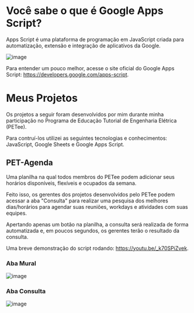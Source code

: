 # Você sabe o que é Google Apps Script?

Apps Script é uma plataforma de programação em JavaScript criada para automatização, extensão e integração  de aplicativos da Google.

![image](https://user-images.githubusercontent.com/77694067/184679987-64548c10-69ed-40ac-b47e-fd0909b7d813.png)

Para entender um pouco melhor, acesse o site oficial do Google Apps Script: https://developers.google.com/apps-script.

# Meus Projetos

Os projetos a seguir foram desenvolvidos por mim durante minha participação no Programa de Educação Tutorial de Engenharia Elétrica (PETee).

Para contruí-los utilizei as seguintes tecnologias e conhecimentos: JavaScript, Google Sheets e Google Apps Script.

## PET-Agenda

Uma planilha na qual todos membros do PETee podem adicionar seus horários disponíveis, flexíveis e ocupados da semana. 

Feito isso, os gerentes dos projetos desenvolvidos pelo PETee podem acessar a aba "Consulta" para realizar uma pesquisa dos melhores dias/horários para agendar suas reuniões, workdays e atividades com suas equipes.

Apertando apenas um botão na planilha, a consulta será realizada de forma automatizada e, em poucos segundos, os gerentes terão o resultado da consulta.

Uma breve demonstração do script rodando: https://youtu.be/_k70SPiZvek.

### Aba Mural

![image](https://user-images.githubusercontent.com/77694067/184682324-eeaa76c4-d268-46e0-8027-1f0fe3e15bd5.png)

### Aba Consulta

![image](https://user-images.githubusercontent.com/77694067/184683385-e415dae1-9b32-4a8d-9fe0-4737ecf7e42a.png)
